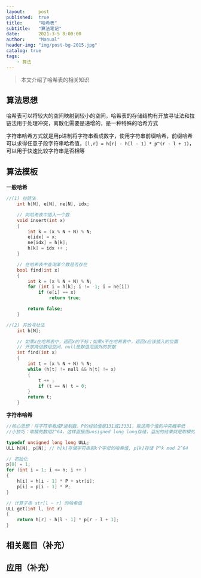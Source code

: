 ```yaml
---
layout:     post
published:  true
title:      "哈希表"
subtitle:   "算法笔记"
date:       2021-3-5 8:00:00
author:     "Manual"
header-img: "img/post-bg-2015.jpg"
catalog: true
tags:
    - 算法
---
```


> 本文介绍了哈希表的相关知识

## 算法思想

哈希表可以将较大的空间映射到较小的空间，哈希表的存储结构有开放寻址法和拉链法用于处理冲突，离散化需要是递增的，是一种特殊的哈希方式

字符串哈希方式就是用p进制将字符串看成数字，使用字符串前缀哈希，前缀哈希可以求得任意子段字符串哈希值，`[l,r] = h[r] - h[l - 1] * p^(r - l + 1)`，可以用于快速比较字符串是否相等

## 算法模板

**一般哈希**

```c++
//(1) 拉链法
    int h[N], e[N], ne[N], idx;

    // 向哈希表中插入一个数
    void insert(int x)
    {
        int k = (x % N + N) % N;
        e[idx] = x;
        ne[idx] = h[k];
        h[k] = idx ++ ;
    }

    // 在哈希表中查询某个数是否存在
    bool find(int x)
    {
        int k = (x % N + N) % N;
        for (int i = h[k]; i != -1; i = ne[i])
            if (e[i] == x)
                return true;

        return false;
    }

//(2) 开放寻址法
    int h[N];

    // 如果x在哈希表中，返回x的下标；如果x不在哈希表中，返回x应该插入的位置
    // 开放两倍数组空间，null是数值范围外的质数
    int find(int x)
    {
        int t = (x % N + N) % N;
        while (h[t] != null && h[t] != x)
        {
            t ++ ;
            if (t == N) t = 0;
        }
        return t;
    }
```

**字符串哈希**

```c++
//核心思想：将字符串看成P进制数，P的经验值是131或13331，取这两个值的冲突概率低
//小技巧：取模的数用2^64，这样直接用unsigned long long存储，溢出的结果就是取模的结果

typedef unsigned long long ULL;
ULL h[N], p[N]; // h[k]存储字符串前k个字母的哈希值, p[k]存储 P^k mod 2^64

// 初始化
p[0] = 1;
for (int i = 1; i <= n; i ++ )
{
    h[i] = h[i - 1] * P + str[i];
    p[i] = p[i - 1] * P;
}

// 计算子串 str[l ~ r] 的哈希值
ULL get(int l, int r)
{
    return h[r] - h[l - 1] * p[r - l + 1];
}
```

## 相关题目（补充）



## 应用（补充）

